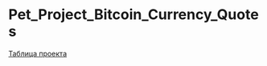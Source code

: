 # Pet_Project_Bitcoin_Currency_Quotes

[Таблица проекта](https://viewer.diagrams.net/?tags=%7B%7D&highlight=0000ff&edit=_blank&layers=1&nav=1&title=Pet_Project_Bitcoin_Currency_Quotes.drawio#Uhttps%3A%2F%2Fraw.githubusercontent.com%2FAgentCent%2FPet_Project_Bitcoin_Currency_Quotes%2Fmain%2FPet_Project_Bitcoin_Currency_Quotes.drawio)

